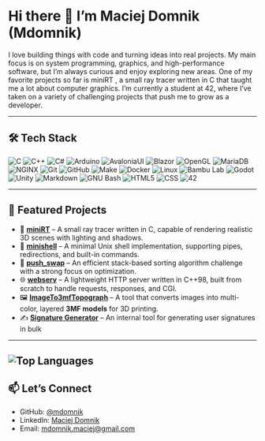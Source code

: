 # Hi there 👋 I’m Maciej Domnik (Mdomnik)


I love building things with code and turning ideas into real projects. My main focus is on system programming, graphics, and high-performance software, but I’m always curious and enjoy exploring new areas.
One of my favorite projects so far is miniRT
, a small ray tracer written in C that taught me a lot about computer graphics.
I’m currently a student at 42, where I’ve taken on a variety of challenging projects that push me to grow as a developer.

---

## 🛠️ Tech Stack  

![C](https://img.shields.io/badge/C-A8B9CC.svg?style=for-the-badge&logo=C&logoColor=black) ![C++](https://img.shields.io/badge/C++-00599C.svg?style=for-the-badge&logo=C%2B%2B&logoColor=white) ![C#](https://camo.githubusercontent.com/e12029f1d6292800c6a63b7c134a199d76f99552944e2000beef21abca451162/68747470733a2f2f696d672e736869656c64732e696f2f62616467652f632532332d2532333233393132302e7376673f7374796c653d666f722d7468652d6261646765266c6f676f3d637368617270266c6f676f436f6c6f723d7768697465) ![Arduino](https://img.shields.io/badge/Arduino-00878F.svg?style=for-the-badge&logo=Arduino&logoColor=white) ![AvaloniaUI](https://img.shields.io/badge/AvaloniaUI-165BFF.svg?style=for-the-badge&logo=AvaloniaUI&logoColor=white) ![Blazor](https://img.shields.io/badge/Blazor-512BD4.svg?style=for-the-badge&logo=Blazor&logoColor=white) ![OpenGL](https://img.shields.io/badge/OpenGL-5586A4.svg?style=for-the-badge&logo=OpenGL&logoColor=white) ![MariaDB](https://img.shields.io/badge/MariaDB-003545.svg?style=for-the-badge&logo=MariaDB&logoColor=white) ![NGINX](https://img.shields.io/badge/NGINX-009639.svg?style=for-the-badge&logo=NGINX&logoColor=white) ![Git](https://img.shields.io/badge/Git-F05032.svg?style=for-the-badge&logo=Git&logoColor=white) ![GitHub](https://img.shields.io/badge/GitHub-181717.svg?style=for-the-badge&logo=GitHub&logoColor=white) ![Make](https://img.shields.io/badge/Make-6D00CC.svg?style=for-the-badge&logo=Make&logoColor=white) ![Docker](https://img.shields.io/badge/Docker-2496ED.svg?style=for-the-badge&logo=Docker&logoColor=white) ![Linux](https://img.shields.io/badge/Linux-FCC624.svg?style=for-the-badge&logo=Linux&logoColor=black) ![Bambu Lab](https://img.shields.io/badge/Bambu%20Lab-00AE42.svg?style=for-the-badge&logo=Bambu-Lab&logoColor=white) ![Godot](https://img.shields.io/badge/Godot%20Engine-478CBF.svg?style=for-the-badge&logo=Godot-Engine&logoColor=white) ![Unity](https://img.shields.io/badge/Unity-FFFFFF.svg?style=for-the-badge&logo=Unity&logoColor=black) ![Markdown](https://img.shields.io/badge/Markdown-000000.svg?style=for-the-badge&logo=Markdown&logoColor=white) ![GNU Bash](https://img.shields.io/badge/GNU%20Bash-4EAA25.svg?style=for-the-badge&logo=GNU-Bash&logoColor=white) ![HTML5](https://img.shields.io/badge/HTML5-E34F26.svg?style=for-the-badge&logo=HTML5&logoColor=white) ![CSS](https://img.shields.io/badge/CSS-663399.svg?style=for-the-badge&logo=CSS&logoColor=white) ![42](https://img.shields.io/badge/42-000000.svg?style=for-the-badge&logo=42&logoColor=white)  

---

## 🚀 Featured Projects  

- 🎨 **[miniRT](https://github.com/mdomnik/miniRT)** – A small ray tracer written in C, capable of rendering realistic 3D scenes with lighting and shadows.  
- 🐚 **[minishell](https://github.com/mdomnik/minishell)** – A minimal Unix shell implementation, supporting pipes, redirections, and built-in commands.  
- 🔀 **[push_swap](https://github.com/mdomnik/push-swap)** – An efficient stack-based sorting algorithm challenge with a strong focus on optimization.  
- 🌐 **[webserv](https://github.com/mdomnik/webserv)** – A lightweight HTTP server written in C++98, built from scratch to handle requests, responses, and CGI.  
- 🖼️ **[ImageTo3mfTopograph](https://github.com/mdomnik/ImageTo3mfTopograph)** – A tool that converts images into multi-color, layered **3MF models** for 3D printing.  
- ✍️ **[Signature Generator](https://github.com/mdomnik/signature-generator)** – An internal tool for generating user signatures in bulk  

---
![Top Languages](https://github-readme-stats.vercel.app/api/top-langs/?username=mdomnik&layout=compact&theme=tokyonight)  
---

## 📫 Let’s Connect  

- GitHub: [@mdomnik](https://github.com/mdomnik)  
- LinkedIn: [Maciej Domnik](https://www.linkedin.com/in/maciej-domnik-341180232/)  
- Email: [mdomnik.maciej@gmail.com](mailto:mdomnik.maciej@gmail.com)  
